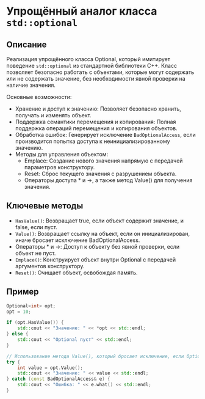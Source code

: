 # Упрощённый аналог класса `std::optional`

## Описание
Реализация упрощённого класса Optional, который имитирует поведение `std::optional` из стандартной библиотеки C++. Класс позволяет безопасно работать с объектами, которые могут содержать или не содержать значение, без необходимости явной проверки на наличие значения.

Основные возможности:
- Хранение и доступ к значению: Позволяет безопасно хранить, получать и изменять объект.
- Поддержка семантики перемещения и копирования: Полная поддержка операций перемещения и копирования объектов.
- Обработка ошибок: Генерирует исключение `BadOptionalAccess`, если производится попытка доступа к неинициализированному значению.
- Методы для управления объектом:
  - Emplace: Создание нового значения напрямую с передачей параметров конструктору.
  - Reset: Сброс текущего значения с разрушением объекта.
  - Операторы доступа * и ->, а также метод Value() для получения значения.

## Ключевые методы
- `HasValue()`: Возвращает true, если объект содержит значение, и false, если пуст.
- `Value()`: Возвращает ссылку на объект, если он инициализирован, иначе бросает исключение BadOptionalAccess.
- Операторы * и ->: Доступ к объекту без явной проверки, если объект не пуст.
- `Emplace()`: Конструирует объект внутри Optional с передачей аргументов конструктору.
- `Reset()`: Очищает объект, освобождая память.

## Пример
```cpp
Optional<int> opt;
opt = 10;

if (opt.HasValue()) {
    std::cout << "Значение: " << *opt << std::endl;
} else {
    std::cout << "Optional пуст" << std::endl;
}

// Использование метода Value(), который бросает исключение, если Optional пуст
try {
    int value = opt.Value();
    std::cout << "Значение: " << value << std::endl;
} catch (const BadOptionalAccess& e) {
    std::cout << "Ошибка: " << e.what() << std::endl;
}
```
